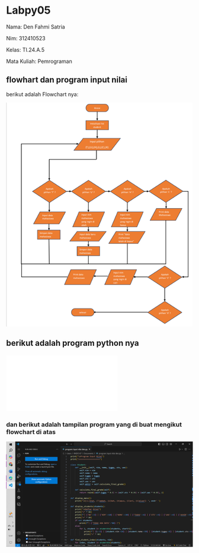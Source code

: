 # Labpy05
Nama: Den Fahmi Satria <p>
Nim: 312410523 <p>
Kelas: TI.24.A.5 <p>
Mata Kuliah: Pemrograman <p>
## flowhart dan program input nilai
berikut adalah Flowchart nya: <p>
![gambar1](k5.PNG) 
## berikut adalah program python nya <p>
![gambar2](kk.pdf)
### dan berikut adalah tampilan program yang di buat mengikut flowchart di atas <p>
![gambar3](K4.PNG)
